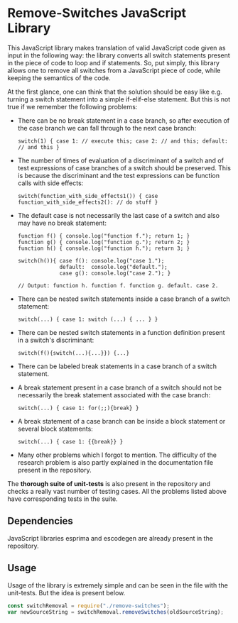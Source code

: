 # Remove-Switches JavaScript Library

This JavaScript library makes translation of valid JavaScript code given as input in the following way: the library converts all switch statements present in the piece of code to loop and if statements. So, put simply, this library allows one to remove all switches from a JavaScript piece of code, while keeping the semantics of the code.

At the first glance, one can think that the solution should be easy like e.g. turning a switch statement into a simple if-elif-else statement. But this is not true if we remember the following problems:

- There can be no break statement in a case branch, so after execution of the case branch we can fall through to the next case branch:

  `switch(1) { case 1: // execute this; case 2: // and this; default: // and this }`

- The number of times of evaluation of a discriminant of a switch and of test expressions of case branches of a switch should be preserved. This is because the discriminant and the test expressions can be function calls with side effects:

  `switch(function_with_side_effects1()) { case function_with_side_effects2(): // do stuff }`

- The default case is not necessarily the last case of a switch and also may have no break statement:

  ```
  function f() { console.log("function f."); return 1; }
  function g() { console.log("function g."); return 2; }
  function h() { console.log("function h."); return 3; }

  switch(h()){ case f(): console.log("case 1."); 
               default:  console.log("default."); 
               case g(): console.log("case 2."); }

  // Output: function h. function f. function g. default. case 2.
  ```

- There can be nested switch statements inside a case branch of a switch statement:

  `switch(...) { case 1: switch (...) { ... } }`

- There can be nested switch statements in a function definition present in a switch's discriminant:

  `switch(f(){switch(...){...}}) {...}`
  
- There can be labeled break statements in a case branch of a switch statement.

- A break statement present in a case branch of a switch should not be necessarily the break statement associated with the case branch:

  `switch(...) { case 1: for(;;){break} }`
  
- A break statement of a case branch can be inside a block statement or several block statements:
 
  `switch(...) { case 1: {{break}} }`
 
- Many other problems which I forgot to mention. The difficulty of the research problem is also partly explained in the documentation file present in the repository.

The **thorough suite of unit-tests** is also present in the repository and checks a really vast number of testing cases. All the problems listed above have corresponding tests in the suite.

## Dependencies

JavaScript libraries esprima and escodegen are already present in the repository.

## Usage

Usage of the library is extremely simple and can be seen in the file with the unit-tests. But the idea is present below.

```js
const switchRemoval = require("./remove-switches");
var newSourceString = switchRemoval.removeSwitches(oldSourceString);
```
